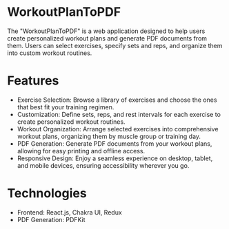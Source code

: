 # WorkoutPlanToPDF 
The "WorkoutPlanToPDF" is a web application designed to help users create personalized workout plans and generate PDF documents from them. Users can select exercises, specify sets and reps, and organize them into custom workout routines. 

# Features
* Exercise Selection: Browse a library of exercises and choose the ones that best fit your training regimen.
* Customization: Define sets, reps, and rest intervals for each exercise to create personalized workout routines.
* Workout Organization: Arrange selected exercises into comprehensive workout plans, organizing them by muscle group or training day.
* PDF Generation: Generate PDF documents from your workout plans, allowing for easy printing and offline access.
* Responsive Design: Enjoy a seamless experience on desktop, tablet, and mobile devices, ensuring accessibility wherever you go.

# Technologies
* Frontend: React.js, Chakra UI, Redux
* PDF Generation: PDFKit

